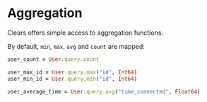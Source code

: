 # Aggregation

Clears offers simple access to aggregation functions.

By default, `min`, `max`, `avg` and `count` are mapped:

```ruby
user_count = User.query.count

user_max_id = User.query.max("id", Int64)
user_min_id = User.query.min("id", Int64)

user_average_time = User.query.avg("time_connected", Float64)
```

